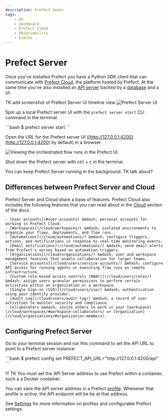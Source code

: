 ```yaml
---
description: Prefect Sever
tags:
    - UI
    - dashboard
    - Prefect Cloud
    - Observability
    - Events
---
```


# Prefect Server

Once you've installed Prefect you have a Python SDK client that can communicate with [Prefect Cloud](https://app.prefect.cloud), the platform hosted by Prefect. At the same time you've also installed an [API server](../api-ref/) backed by a [database](/concepts/database/) and a UI.

TK add screenshot of Prefect Server UI timeline view
![Prefect Server UI](../img/timeline-view-server-ui.png)

Spin up a local Prefect server UI with the `prefect server start` CLI command in the terminal:

<div class="terminal">
```bash
$ prefect server start
```
</div>

Open the URL for the Prefect server UI ([http://127.0.0.1:4200](http://127.0.0.1:4200) by default) in a browser. 

![Viewing the orchestrated flow runs in the Prefect UI.](../img/tutorials/first-steps-ui.png)

Shut down the Prefect server with <kdb> ctrl </kbd> + <kdb> c </kbd> in the terminal.

You can keep Prefect Server running in the background. TK talk about? 

## Differences between Prefect Server and Cloud

Prefect Server and Cloud share a base of features. Prefect Cloud also includes the following features that you can read about in the [Cloud](../cloud/) section of the docs. 

    - [User accounts](#user-accounts) &mdash; personal accounts for working in Prefect Cloud. 
    - [Workspaces](/cloud/workspaces/) &mdash; isolated environments to organize your flows, deployments, and flow runs.
    - [Automations](/cloud/automations/) &mdash; configure triggers, actions, and notifications in response to real-time monitoring events.
    - [Email notifications](/cloud/automations/) &mdash; send email alerts from Prefect's serves based on automation triggers.
    - [Organizations](/cloud/organizations/) &mdash; user and workspace management features that enable collaboration for larger teams.
    - [Service accounts](/cloud/users/service-accounts/) &mdash; configure API access for running agents or executing flow runs on remote infrastructure.
    - [Custom role-based access controls (RBAC)](/cloud/users/roles/) &mdash; assign users granular permissions to perform certain activities within an organization or a workspace.
    - [Single Sign-on (SSO)](/cloud/users/sso/) &mdash; authentication using your identity provider.
    - [Audit Log](/cloud/users/audit-log/) &mdash; a record of user activities to monitor security and compliance.
    - Collaborators &mdash; invite others to work in your [workspace](/cloud/workspaces/#workspace-collaborators) or [organization](/cloud/organizations/#organization-members).


## Configuring Prefect Server

Go to your terminal session and run this command to set the API URL to point to a Prefect server instance:

<div class='terminal'>
```bash
$ prefect config set PREFECT_API_URL="http://127.0.0.1:4200/api"
```
</div>

!!! TK
You must set the API Server address to use Prefect within a container, such a a Docker container. 

You can save the API server address in a Prefect [profile](). Whenever that profile is acitve, the API endpoint will be be at that address.

See [Settings]() for more information on profiles and configurable Prefect settings.